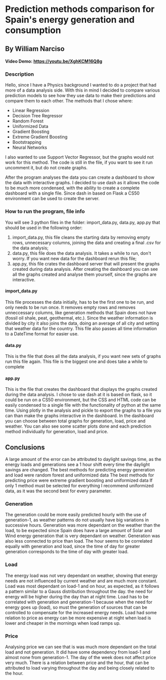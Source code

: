 # Prediction methods comparison for Spain's energy generation and consumption
## By William Narciso

#### Video Demo: https://youtu.be/XghKCM16Q8g

### Description
Hello, since I have a Physics background I wanted to do a project that had more of a data analysis side. With this in mind I decided to compare various prediction models to see how they use data to make their predictions and compare them to each other.
The methods that I chose where:
- Linear Regression
- Decision Tree Regressor
- Random Forest
- Uniformized Data
- Gradient Boosting
- Extreme Gradient Boosting
- Bootstrapping
- Neural Networks

I also wanted to use Support Vector Regressor, but the graphs would not work for this method. The code is still in the file, if you want to see it run uncomment it, but do not create graphs.

After the program analyses the data you can create a dashboard to show the data with interactive graphs. I decided to use dash as it allows the code to be much more condensed, with the ability to create a complete dashboard with a single file. Since dash in based on Flask a CS50 environment can be used to create the server.

### How to run the program, file info
You will see 3 python files in the folder: import_data.py, data.py, app.py that should be used in the following order:
1. import_data.py, this file cleans the starting data by removing empty rows, unnecessary columns, joining the data and creating a final .csv for the data analysis;
2. data.py, this file does the data analysis. It takes a while to run, don't worry. If you want new data for the dashboard rerun this file;
3. app.py, this file crates the dashboard server that will present the graphs created during data analysis.
After creating the dashboard you can see all the graphs created and analyse them yourself, since the graphs are interactive.

#### import_data.py
This file processes the data initially, has to be the first one to be run, and only needs to be run once. It removes empty rows and removes unneccessary columns, like generation methods that Spain does not have (fossil oil shale, peat, geothermal, etc.). Since the weather information is divided by city it also joins the data, doing an average of all city and setting that weather data for the country. This file also passes all time information to a DateTime format for easier use.

#### data.py
This is the file that does all the data analysis, if you want new sets of graphs run this file again. This file is the biggest one and does take a while to complete

#### app.py
This is the file that creates the dashboard that displays the graphs created during the data analysis. I chose to use dash at it is based on flask, so it could be run on a CS50 environment, but the CSS and HTML code can be easily condensed to a single file with the functionality of python at the same time. Using plotly in the analysis and pickle to export the graphs to a file you can than make the graphs interactive in the dashboard. In the dashboard you can choose between total graphs for generation, load, price and weather. You can also see some scatter plots done and each prediction method individually for generation, load and price.

## Conclusions
A large amount of the error can be attributed to daylight savings time, as the energy loads and generations see a 1 hour shift every time the daylight savings are changed.
The best methods for predicting energy generation and load were random forest and uniformized data
The best methods for predicting price were extreme gradient boosting and uniformized data
If only 1 method must be selected for everything I recommend uniformized data, as it was the second best for every parameter.

### Generation
The generation could be more easily predicted hourly with the use of generation-1, as weather patterns do not usually have big variations in successive hours.
Generation was more dependant on the weather than the load, to be expected since Spain does have a large amount of Solar and Wind energy generation that is very dependant on weather.
Generation was also less connected to price than load. The hour seems to be correlated equally with generation and load, since the time of day for greater generation corresponds to the time of day with greater load.

### Load
The energy load was not very dependant on weather, showing that energy needs are not influenced by current weather and are much more constant.
Load was most dependant on load-1 and on hour, as expected, as it follows a pattern similar to a Gauss distribution throughout the day.
the need for energy will be higher during the day than at night time. Load has to be correlated with generation and generation-1 because when the need for energy goes up (load), so must the generation of sources that can be controlled to compensate for the increased energy needs.
Load had some relation to price as energy can be more expensive at night when load is lower and cheaper in the mornings when load ramps up.

### Price
Analysing price we can see that is was much more dependant on the total load and not generation. It did have some dependency from load-1 and almost none from generation-1.
The day of the week does not affect price very much. There is a relation between price and the hour, that can be attributed to load varying throughout the day and being closely related to the hour.
